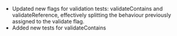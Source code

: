 * Updated new flags for validation tests: validateContains and validateReference, effectively splitting the behaviour previously assigned to the validate flag.
* Added new tests for validateContains